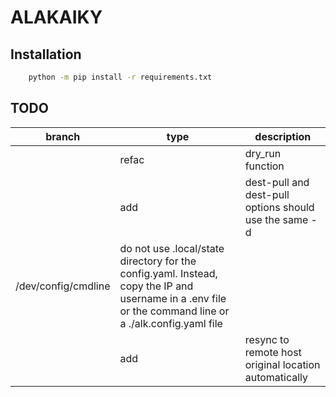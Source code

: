 # ALAKAIKY
## Installation

```bash
    python -m pip install -r requirements.txt
```

## TODO
| branch | type | description |
| --- | --- | --- |
|  | refac | dry_run function |
| | add | dest-pull and dest-pull options should use the same -d |
| /dev/config/cmdline| do not use .local/state directory for the config.yaml. Instead, copy the IP and username in a .env file or the command line or a ./alk.config.yaml file |
| | add | resync to remote host original location automatically |
